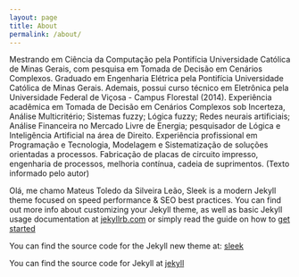```yaml
---
layout: page
title: About
permalink: /about/
---
```



Mestrando em Ciência da Computação pela Pontifícia Universidade Católica de Minas Gerais, com pesquisa em Tomada de Decisão em Cenários Complexos. Graduado em Engenharia Elétrica pela Pontifícia Universidade Católica de Minas Gerais. Ademais, possui curso técnico em Eletrônica pela Universidade Federal de Viçosa - Campus Florestal (2014). Experiência acadêmica em Tomada de Decisão em Cenários Complexos sob Incerteza, Análise Multicritério; Sistemas fuzzy; Lógica fuzzy; Redes neurais artificiais; Análise Financeira no Mercado Livre de Energia; pesquisador de Lógica e Inteligência Artificial na área de Direito. Experiência profissional em Programação e Tecnologia, Modelagem e Sistematização de soluções orientadas a processos. Fabricação de placas de circuito impresso, engenharia de processos, melhoria contínua, cadeia de suprimentos. (Texto informado pelo autor)


Olá, me chamo Mateus Toledo da Silveira Leão, 
Sleek is a modern Jekyll theme focused on speed performance & SEO best practices. You can find out more info about customizing your Jekyll theme, as well as basic Jekyll usage documentation at [jekyllrb.com](http://jekyllrb.com/) or simply read the guide on how to [get started](/getting-started)

You can find the source code for the Jekyll new theme at:
[sleek](https://github.com/janczizikow/sleek)

You can find the source code for Jekyll at
[jekyll](https://github.com/jekyll/jekyll)
